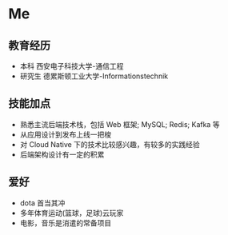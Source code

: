 # Me


## 教育经历
* 本科 西安电子科技大学-通信工程
* 研究生 德累斯顿工业大学-Informationstechnik

## 技能加点
* 熟悉主流后端技术栈，包括 Web 框架; MySQL; Redis; Kafka 等
* 从应用设计到发布上线一把梭
* 对 Cloud Native 下的技术比较感兴趣，有较多的实践经验
* 后端架构设计有一定的积累

## 爱好
* dota 首当其冲
* 多年体育运动(篮球，足球)云玩家
* 电影，音乐是消遣的常备项目

